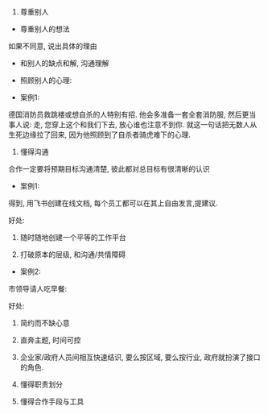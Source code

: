 1.  尊重别人

-   尊重别人的想法

如果不同意, 说出具体的理由

-   和别人的缺点和解, 沟通理解
-   照顾别人的心理:

-   案例1:

德国消防员救跳楼或想自杀的人特别有招. 他会多准备一套全套消防服, 然后更当事人说: 走, 您穿上这个和我们下去, 放心谁也注意不到你. 就这一句话把无数人从生死边缘拉了回来, 因为他照顾到了自杀者骑虎难下的心理.

1.  懂得沟通

合作一定要将预期目标沟通清楚, 彼此都对总目标有很清晰的认识

-   案例1:

得到, 用飞书创建在线文档, 每个员工都可以在其上自由发言,提建议.

好处:

1.  随时随地创建一个平等的工作平台

1.  打破原本的层级, 和沟通/共情障碍

-   案例2:

市领导请人吃早餐:

好处:

1.  简约而不缺心意
2.  直奔主题, 时间可控
3.  企业家/政府人员间相互快速结识, 要么按区域, 要么按行业, 政府就扮演了接口的角色.

1.  懂得职责划分
2.  懂得合作手段与工具
